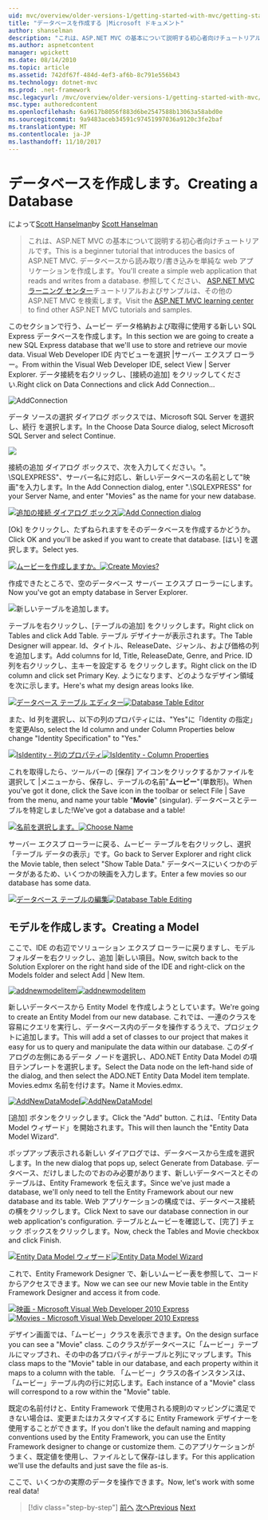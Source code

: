 ```yaml
---
uid: mvc/overview/older-versions-1/getting-started-with-mvc/getting-started-with-mvc-part4
title: "データベースを作成する |Microsoft ドキュメント"
author: shanselman
description: "これは、ASP.NET MVC の基本について説明する初心者向けチュートリアルです。 データベースから読み取り/書き込みを単純な web アプリケーションを作成します。"
ms.author: aspnetcontent
manager: wpickett
ms.date: 08/14/2010
ms.topic: article
ms.assetid: 742df67f-484d-4ef3-af6b-8c791e556b43
ms.technology: dotnet-mvc
ms.prod: .net-framework
msc.legacyurl: /mvc/overview/older-versions-1/getting-started-with-mvc/getting-started-with-mvc-part4
msc.type: authoredcontent
ms.openlocfilehash: 6a9617b8056f883d6be2547588b13063a58abd0e
ms.sourcegitcommit: 9a9483aceb34591c97451997036a9120c3fe2baf
ms.translationtype: MT
ms.contentlocale: ja-JP
ms.lasthandoff: 11/10/2017
---
```

<a name="creating-a-database"></a><span data-ttu-id="49852-104">データベースを作成します。</span><span class="sxs-lookup"><span data-stu-id="49852-104">Creating a Database</span></span>
====================
<span data-ttu-id="49852-105">によって[Scott Hanselman](https://github.com/shanselman)</span><span class="sxs-lookup"><span data-stu-id="49852-105">by [Scott Hanselman](https://github.com/shanselman)</span></span>

> <span data-ttu-id="49852-106">これは、ASP.NET MVC の基本について説明する初心者向けチュートリアルです。</span><span class="sxs-lookup"><span data-stu-id="49852-106">This is a beginner tutorial that introduces the basics of ASP.NET MVC.</span></span> <span data-ttu-id="49852-107">データベースから読み取り/書き込みを単純な web アプリケーションを作成します。</span><span class="sxs-lookup"><span data-stu-id="49852-107">You'll create a simple web application that reads and writes from a database.</span></span> <span data-ttu-id="49852-108">参照してください、 [ASP.NET MVC ラーニング センター](../../../index.md)チュートリアルおよびサンプルは、その他の ASP.NET MVC を検索します。</span><span class="sxs-lookup"><span data-stu-id="49852-108">Visit the [ASP.NET MVC learning center](../../../index.md) to find other ASP.NET MVC tutorials and samples.</span></span>


<span data-ttu-id="49852-109">このセクションで行う、ムービー データ格納および取得に使用する新しい SQL Express データベースを作成します。</span><span class="sxs-lookup"><span data-stu-id="49852-109">In this section we are going to create a new SQL Express database that we'll use to store and retrieve our movie data.</span></span> <span data-ttu-id="49852-110">Visual Web Developer IDE 内でビューを選択 |サーバー エクスプ ローラー。</span><span class="sxs-lookup"><span data-stu-id="49852-110">From within the Visual Web Developer IDE, select View | Server Explorer.</span></span> <span data-ttu-id="49852-111">データ接続を右クリックし、[接続の追加] をクリックしてください.</span><span class="sxs-lookup"><span data-stu-id="49852-111">Right click on Data Connections and click Add Connection...</span></span>

![AddConnection](getting-started-with-mvc-part4/_static/image1.png)

<span data-ttu-id="49852-113">データ ソースの選択 ダイアログ ボックスでは、Microsoft SQL Server を選択し、続行 を選択します。</span><span class="sxs-lookup"><span data-stu-id="49852-113">In the Choose Data Source dialog, select Microsoft SQL Server and select Continue.</span></span>

![](getting-started-with-mvc-part4/_static/image2.png)

<span data-ttu-id="49852-114">接続の追加 ダイアログ ボックスで、次を入力してください。"。 \SQLEXPRESS"、サーバー名に対応し、新しいデータベースの名前として"映画"を入力します。</span><span class="sxs-lookup"><span data-stu-id="49852-114">In the Add Connection dialog, enter ".\SQLEXPRESS" for your Server Name, and enter "Movies" as the name for your new database.</span></span>

<span data-ttu-id="49852-115">[![追加の接続 ダイアログ ボックス](getting-started-with-mvc-part4/_static/image4.png)](getting-started-with-mvc-part4/_static/image3.png)</span><span class="sxs-lookup"><span data-stu-id="49852-115">[![Add Connection dialog](getting-started-with-mvc-part4/_static/image4.png)](getting-started-with-mvc-part4/_static/image3.png)</span></span>

<span data-ttu-id="49852-116">[Ok] をクリックし、たずねられますをそのデータベースを作成するかどうか。</span><span class="sxs-lookup"><span data-stu-id="49852-116">Click OK and you'll be asked if you want to create that database.</span></span> <span data-ttu-id="49852-117">[はい] を選択します。</span><span class="sxs-lookup"><span data-stu-id="49852-117">Select yes.</span></span>

<span data-ttu-id="49852-118">[![ムービーを作成しますか。](getting-started-with-mvc-part4/_static/image6.png)](getting-started-with-mvc-part4/_static/image5.png)</span><span class="sxs-lookup"><span data-stu-id="49852-118">[![Create Movies?](getting-started-with-mvc-part4/_static/image6.png)](getting-started-with-mvc-part4/_static/image5.png)</span></span>

<span data-ttu-id="49852-119">作成できたところで、空のデータベース サーバー エクスプ ローラーにします。</span><span class="sxs-lookup"><span data-stu-id="49852-119">Now you've got an empty database in Server Explorer.</span></span>

![新しいテーブルを追加します。](getting-started-with-mvc-part4/_static/image7.png)

<span data-ttu-id="49852-121">テーブルを右クリックし、[テーブルの追加] をクリックします。</span><span class="sxs-lookup"><span data-stu-id="49852-121">Right click on Tables and click Add Table.</span></span> <span data-ttu-id="49852-122">テーブル デザイナーが表示されます。</span><span class="sxs-lookup"><span data-stu-id="49852-122">The Table Designer will appear.</span></span> <span data-ttu-id="49852-123">Id、タイトル、ReleaseDate、ジャンル、および価格の列を追加します。</span><span class="sxs-lookup"><span data-stu-id="49852-123">Add columns for Id, Title, ReleaseDate, Genre, and Price.</span></span> <span data-ttu-id="49852-124">ID 列を右クリックし、主キーを設定する をクリックします。</span><span class="sxs-lookup"><span data-stu-id="49852-124">Right click on the ID column and click set Primary Key.</span></span> <span data-ttu-id="49852-125">ようになります、どのようなデザイン領域を次に示します。</span><span class="sxs-lookup"><span data-stu-id="49852-125">Here's what my design areas looks like.</span></span>

<span data-ttu-id="49852-126">[![データベース テーブル エディター](getting-started-with-mvc-part4/_static/image9.png)](getting-started-with-mvc-part4/_static/image8.png)</span><span class="sxs-lookup"><span data-stu-id="49852-126">[![Database Table Editor](getting-started-with-mvc-part4/_static/image9.png)](getting-started-with-mvc-part4/_static/image8.png)</span></span>

<span data-ttu-id="49852-127">また、Id 列を選択し、以下の列のプロパティには、"Yes"に「Identity の指定」を変更</span><span class="sxs-lookup"><span data-stu-id="49852-127">Also, select the Id column and under Column Properties below change "Identity Specification" to "Yes."</span></span>

<span data-ttu-id="49852-128">[![IsIdentity - 列のプロパティ](getting-started-with-mvc-part4/_static/image11.png)](getting-started-with-mvc-part4/_static/image10.png)</span><span class="sxs-lookup"><span data-stu-id="49852-128">[![IsIdentity - Column Properties](getting-started-with-mvc-part4/_static/image11.png)](getting-started-with-mvc-part4/_static/image10.png)</span></span>

<span data-ttu-id="49852-129">これを取得したら、ツールバーの [保存] アイコンをクリックするかファイルを選択して |メニューから、保存し、テーブルの名前"**ムービー**"(単数形)。</span><span class="sxs-lookup"><span data-stu-id="49852-129">When you've got it done, click the Save icon in the toolbar or select File | Save from the menu, and name your table "**Movie**" (singular).</span></span> <span data-ttu-id="49852-130">データベースとテーブルを特定しました!</span><span class="sxs-lookup"><span data-stu-id="49852-130">We've got a database and a table!</span></span>

<span data-ttu-id="49852-131">[![名前を選択します。](getting-started-with-mvc-part4/_static/image13.png)](getting-started-with-mvc-part4/_static/image12.png)</span><span class="sxs-lookup"><span data-stu-id="49852-131">[![Choose Name](getting-started-with-mvc-part4/_static/image13.png)](getting-started-with-mvc-part4/_static/image12.png)</span></span>

<span data-ttu-id="49852-132">サーバー エクスプ ローラーに戻る、ムービー テーブルを右クリックし、選択「テーブル データの表示」です。</span><span class="sxs-lookup"><span data-stu-id="49852-132">Go back to Server Explorer and right click the Movie table, then select "Show Table Data."</span></span> <span data-ttu-id="49852-133">データベースにいくつかのデータがあるため、いくつかの映画を入力します。</span><span class="sxs-lookup"><span data-stu-id="49852-133">Enter a few movies so our database has some data.</span></span>

<span data-ttu-id="49852-134">[![データベース テーブルの編集](getting-started-with-mvc-part4/_static/image15.png)](getting-started-with-mvc-part4/_static/image14.png)</span><span class="sxs-lookup"><span data-stu-id="49852-134">[![Database Table Editing](getting-started-with-mvc-part4/_static/image15.png)](getting-started-with-mvc-part4/_static/image14.png)</span></span>

## <a name="creating-a-model"></a><span data-ttu-id="49852-135">モデルを作成します。</span><span class="sxs-lookup"><span data-stu-id="49852-135">Creating a Model</span></span>

<span data-ttu-id="49852-136">ここで、IDE の右辺でソリューション エクスプ ローラーに戻りますし、モデル フォルダーを右クリックし、追加 |新しい項目。</span><span class="sxs-lookup"><span data-stu-id="49852-136">Now, switch back to the Solution Explorer on the right hand side of the IDE and right-click on the Models folder and select Add | New Item.</span></span>

<span data-ttu-id="49852-137">[![addnewmodelitem](getting-started-with-mvc-part4/_static/image17.png)](getting-started-with-mvc-part4/_static/image16.png)</span><span class="sxs-lookup"><span data-stu-id="49852-137">[![addnewmodelitem](getting-started-with-mvc-part4/_static/image17.png)](getting-started-with-mvc-part4/_static/image16.png)</span></span>

<span data-ttu-id="49852-138">新しいデータベースから Entity Model を作成しようとしています。</span><span class="sxs-lookup"><span data-stu-id="49852-138">We're going to create an Entity Model from our new database.</span></span> <span data-ttu-id="49852-139">これでは、一連のクラスを容易にクエリを実行し、データベース内のデータを操作するうえで、プロジェクトに追加します。</span><span class="sxs-lookup"><span data-stu-id="49852-139">This will add a set of classes to our project that makes it easy for us to query and manipulate the data within our database.</span></span> <span data-ttu-id="49852-140">このダイアログの左側にあるデータ ノードを選択し、ADO.NET Entity Data Model の項目テンプレートを選択します。</span><span class="sxs-lookup"><span data-stu-id="49852-140">Select the Data node on the left-hand side of the dialog, and then select the ADO.NET Entity Data Model item template.</span></span> <span data-ttu-id="49852-141">Movies.edmx 名前を付けます。</span><span class="sxs-lookup"><span data-stu-id="49852-141">Name it Movies.edmx.</span></span>

<span data-ttu-id="49852-142">[![AddNewDataModel](getting-started-with-mvc-part4/_static/image19.png)](getting-started-with-mvc-part4/_static/image18.png)</span><span class="sxs-lookup"><span data-stu-id="49852-142">[![AddNewDataModel](getting-started-with-mvc-part4/_static/image19.png)](getting-started-with-mvc-part4/_static/image18.png)</span></span>

<span data-ttu-id="49852-143">[追加] ボタンをクリックします。</span><span class="sxs-lookup"><span data-stu-id="49852-143">Click the "Add" button.</span></span> <span data-ttu-id="49852-144">これは、「Entity Data Model ウィザード」を開始されます。</span><span class="sxs-lookup"><span data-stu-id="49852-144">This will then launch the "Entity Data Model Wizard".</span></span>

<span data-ttu-id="49852-145">ポップアップ表示される新しい ダイアログでは、データベースから生成を選択します。</span><span class="sxs-lookup"><span data-stu-id="49852-145">In the new dialog that pops up, select Generate from Database.</span></span> <span data-ttu-id="49852-146">データベース、だけしましたのでおのみ必要があります、新しいデータベースとそのテーブルは、Entity Framework を伝えます。</span><span class="sxs-lookup"><span data-stu-id="49852-146">Since we've just made a database, we'll only need to tell the Entity Framework about our new database and its table.</span></span> <span data-ttu-id="49852-147">Web アプリケーションの構成では、データベース接続の横をクリックします。</span><span class="sxs-lookup"><span data-stu-id="49852-147">Click Next to save our database connection in our web application's configuration.</span></span> <span data-ttu-id="49852-148">テーブルとムービーを確認して、[完了] チェック ボックスをクリックします。</span><span class="sxs-lookup"><span data-stu-id="49852-148">Now, check the Tables and Movie checkbox and click Finish.</span></span>

<span data-ttu-id="49852-149">[![Entity Data Model ウィザード](getting-started-with-mvc-part4/_static/image21.png)](getting-started-with-mvc-part4/_static/image20.png)</span><span class="sxs-lookup"><span data-stu-id="49852-149">[![Entity Data Model Wizard](getting-started-with-mvc-part4/_static/image21.png)](getting-started-with-mvc-part4/_static/image20.png)</span></span>

<span data-ttu-id="49852-150">これで、Entity Framework Designer で、新しいムービー表を参照して、コードからアクセスできます。</span><span class="sxs-lookup"><span data-stu-id="49852-150">Now we can see our new Movie table in the Entity Framework Designer and access it from code.</span></span>

<span data-ttu-id="49852-151">[![映画 - Microsoft Visual Web Developer 2010 Express](getting-started-with-mvc-part4/_static/image23.png)](getting-started-with-mvc-part4/_static/image22.png)</span><span class="sxs-lookup"><span data-stu-id="49852-151">[![Movies - Microsoft Visual Web Developer 2010 Express](getting-started-with-mvc-part4/_static/image23.png)](getting-started-with-mvc-part4/_static/image22.png)</span></span>

<span data-ttu-id="49852-152">デザイン画面では、「ムービー」クラスを表示できます。</span><span class="sxs-lookup"><span data-stu-id="49852-152">On the design surface you can see a "Movie" class.</span></span> <span data-ttu-id="49852-153">このクラスがデータベースに「ムービー」テーブルにマップされ、その中の各プロパティがテーブルと列にマップします。</span><span class="sxs-lookup"><span data-stu-id="49852-153">This class maps to the "Movie" table in our database, and each property within it maps to a column with the table.</span></span> <span data-ttu-id="49852-154">「ムービー」クラスの各インスタンスは、「ムービー」テーブル内の行に対応します。</span><span class="sxs-lookup"><span data-stu-id="49852-154">Each instance of a "Movie" class will correspond to a row within the "Movie" table.</span></span>

<span data-ttu-id="49852-155">既定の名前付けと、Entity Framework で使用される規則のマッピングに満足できない場合は、変更またはカスタマイズするに Entity Framework デザイナーを使用することができます。</span><span class="sxs-lookup"><span data-stu-id="49852-155">If you don't like the default naming and mapping conventions used by the Entity Framework, you can use the Entity Framework designer to change or customize them.</span></span> <span data-ttu-id="49852-156">このアプリケーションがうまく、既定値を使用し、ファイルとして保存-はします。</span><span class="sxs-lookup"><span data-stu-id="49852-156">For this application we'll use the defaults and just save the file as-is.</span></span>

<span data-ttu-id="49852-157">ここで、いくつかの実際のデータを操作できます。</span><span class="sxs-lookup"><span data-stu-id="49852-157">Now, let's work with some real data!</span></span>

>[!div class="step-by-step"]
<span data-ttu-id="49852-158">[前へ](getting-started-with-mvc-part3.md)
[次へ](getting-started-with-mvc-part5.md)</span><span class="sxs-lookup"><span data-stu-id="49852-158">[Previous](getting-started-with-mvc-part3.md)
[Next](getting-started-with-mvc-part5.md)</span></span>
